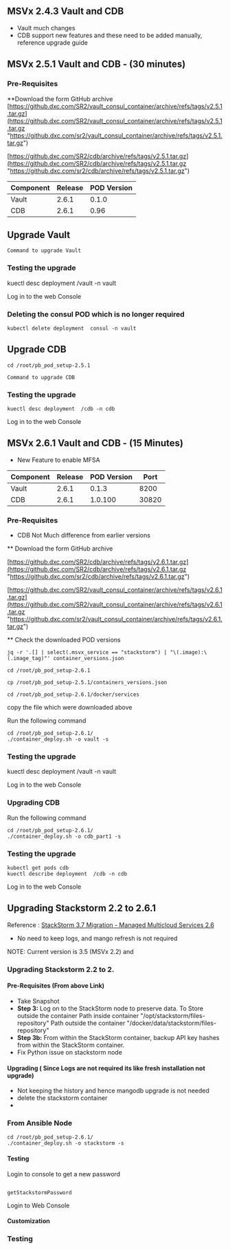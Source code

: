 ## MSVx 2.4.3 Vault and CDB
- Vault much changes
- CDB support new features and these need to be added manually, reference upgrade guide

## MSVx 2.5.1 Vault and CDB - (30 minutes)

### Pre-Requisites 

**Download the form GitHub archive
[https://github.dxc.com/SR2/vault_consul_container/archive/refs/tags/v2.5.1.tar.gz](https://github.dxc.com/SR2/vault_consul_container/archive/refs/tags/v2.5.1.tar.gz "https://github.dxc.com/sr2/vault_consul_container/archive/refs/tags/v2.5.1.tar.gz")



[https://github.dxc.com/SR2/cdb/archive/refs/tags/v2.5.1.tar.gz](https://github.dxc.com/SR2/cdb/archive/refs/tags/v2.5.1.tar.gz "https://github.dxc.com/sr2/cdb/archive/refs/tags/v2.5.1.tar.gz")

|Component   | Release | POD Version|
|---|---|---|
|Vault |2.6.1|0.1.0|
|CDB |2.6.1|0.96|

##  Upgrade Vault
```
Command to upgrade Vault
```
### Testing the upgrade
kuectl desc deployment  /vault -n vault

Log in to the web Console

### Deleting the consul POD which is no longer required
```
kubectl delete deployment  consul -n vault
```
##  Upgrade CDB

```
cd /root/pb_pod_setup-2.5.1
```

```
Command to upgrade CDB
```

### Testing the upgrade
```
kuectl desc deployment  /cdb -n cdb
```

Log in to the web Console

## MSVx 2.6.1 Vault and CDB - (15 Minutes)

- New Feature to enable MFSA

|Component   | Release | POD Version| Port|
|---|---|---|---|
|Vault |2.6.1|0.1.3|8200|
|CDB |2.6.1|1.0.100|30820 |

### Pre-Requisites 
- CDB Not Much difference from earlier versions

** Download the form GitHub archive

 
[https://github.dxc.com/SR2/cdb/archive/refs/tags/v2.6.1.tar.gz](https://github.dxc.com/SR2/cdb/archive/refs/tags/v2.6.1.tar.gz "https://github.dxc.com/sr2/cdb/archive/refs/tags/v2.6.1.tar.gz")


[https://github.dxc.com/SR2/vault_consul_container/archive/refs/tags/v2.6.1.tar.gz](https://github.dxc.com/SR2/vault_consul_container/archive/refs/tags/v2.6.1.tar.gz "https://github.dxc.com/sr2/vault_consul_container/archive/refs/tags/v2.6.1.tar.gz")

** Check the downloaded POD versions

```
jq -r '.[] | select(.msvx_service == "stackstorm") | "\(.image):\(.image_tag)"' container_versions.json
```


```
cd /root/pb_pod_setup-2.6.1
```
```
cp /root/pb_pod_setup-2.5.1/containers_versions.json
```

```
cd /root/pb_pod_setup-2.6.1/docker/services
```
copy the file which were downloaded above


Run the following command

```
cd /root/pb_pod_setup-2.6.1/
./container_deploy.sh -o vault -s 
```

### Testing the upgrade
kuectl desc deployment  /vault -n vault

Log in to the web Console

### Upgrading CDB
Run the following command

```
cd /root/pb_pod_setup-2.6.1/
./container_deploy.sh -o cdb_part1 -s 
```

### Testing the upgrade
```
kubectl get pods cdb
kuectl describe deployment  /cdb -n cdb
```

Log in to the web Console


## Upgrading Stackstorm 2.2 to 2.6.1
Reference : [StackStorm 3.7 Migration - Managed Multicloud Services 2.6](https://github.dxc.com/pages/msvx/Documentation-2.6/Engineering/Components/Stackstorm/Migration_to_37/)

- No need to keep logs, and mango refresh is not required

NOTE: Current version is 3.5 (MSVx 2.2) and  

### Upgrading Stackstorm 2.2 to 2.

#### Pre-Requisites (From above Link)
- Take Snapshot
- **Step 3:**  Log on to the StackStorm node to preserve data.
To Store outside the container 
Path inside container "/opt/stackstorm/files-repository"
Path outside the container "/docker/data/stackstorm/files-repository"
- **Step 3b:** From within the StackStorm container, backup API key hashes from within the StackStorm container.
- Fix Python issue on stackstorm node


#### Upgrading ( Since Logs are not required its like fresh installation not upgrade)

-  Not keeping the history  and hence mangodb upgrade is not needed   
- delete the stackstorm container
-  

### From Ansible Node

```
cd /root/pb_pod_setup-2.6.1/
./container_deploy.sh -o stackstorm -s 
```
#### Testing
Login to console to get a new password 
```

getStackstormPassword
```

Login to Web Console
#### Customization

### Testing


<!--stackedit_data:
eyJoaXN0b3J5IjpbNTA2MjExMDA4LC0zNDU0Njk5ODUsLTczOD
E3MDcxNiwtNzg2NTYwNTYwLDEyMjg0ODI4NDcsMTEzNjUwNjcx
NCwtMTU4NzkzODQ5NCwtMTcxMTczNDU1NV19
-->